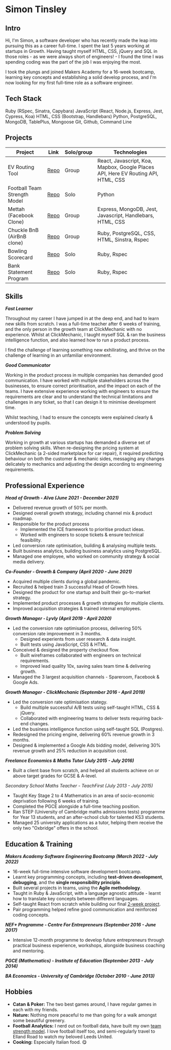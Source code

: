 # Simon Tinsley

## Intro
Hi, I'm Simon, a software developer who has recently made the leap into pursuing this as a career full-time. I spent the last 5 years working at startups in Growth. Having taught myself HTML, CSS, jQuery and SQL in those roles - as we were always short of engineers! - I found the time I was spending coding was the part of the job I was enjoying the most.

I took the plungs and joined Makers Academy for a 16-week bootcamp, learning key concepts and establishing a solid develop process, and I'm now looking for my first full-time role as a software engineer.


## Tech Stack
Ruby (RSpec, Sinatra, Capybara)
JavaScript (React, Node.js, Express, Jest, Cypress, Koa) 
HTML, CSS (Bootstrap, Handlebars)
Python, 
PostgreSQL, MongoDB, TablePlus, Mongoose
Git, Github, Command Line

## Projects

| Project | Link | Solo/group | Technologies |
| ------- | ---- | ---------- | ------------ |
| EV Routing Tool | [Repo](https://github.com/sjtinsley/ev-routing) | Group | React, Javascript, Koa, Mapbox, Google Places API, Here EV Routing API, HTML, CSS |
| Football Team Strength Model | [Repo](https://github.com/sjtinsley/teamstrengthmodel) | Solo | Python |
| Mettah (Facebook Clone) | [Repo](https://github.com/tomoneill32/acebook-allowTeamToReceiveName) | Group | Express, MongoDB, Jest, Javascript, Handlebars, HTML, CSS |
| Chuckle BnB (AirBnB clone) | [Repo](https://github.com/sjtinsley/chuckle_brothers_bnb) | Group | Ruby, PostgreSQL, CSS, HTML, Sinstra, Rspec |
| Bowling Scorecard | [Repo](https://github.com/sjtinsley/bowling-scorecard-ruby) | Solo | Ruby, Rspec |
| Bank Statement Program | [Repo](https://github.com/sjtinsley/bank-tech-test) | Solo | Ruby, Rspec |


## Skills

***Fast Learner***

Throughout my career I have jumped in at the deep end, and had to learn new skills from scratch. I was a full-time teacher after 6 weeks of training, and the only person in the growth team at ClickMechanic with no experience. Whilst at ClickMechanic, I taught myself SQL & ran the business intelligence function, and also learned how to run a product process.

I find the challenge of learning something new exhilirating, and thrive on the challenge of learning in an unfamiliar environment.


***Good Communicator***

Working in the product process in multiple companies has demanded good communication. I have worked with multiple stakeholders across the businesses, to ensure correct prioritisation, and the impact on each of the teams. I have extensive experience working with engineers to ensure the requirements are clear and to understand the technical limitations and challenges in any ticket, so that I can design it to minimise development time.

Whilst teaching, I had to ensure the concepts were explained clearly & understood by pupils.


***Problem Solving***

Working in growth at various startups has demanded a diverse set of problem solving skills. When re-designing the pricing system at ClickMechanic (a 2-sided marketplace for car repair), it required predicting behaviour on both the customer & mechanic sides, messaging any changes delicately to mechanics and adjusting the design according to engineering requirements.


## Professional Experience

***Head of Growth - Alva (June 2021 - December 2021)***
* Delivered revenue growth of 50% per month. 
* Designed overall growth strategy, including channel mix & product roadmap.
* Responsible for the product process
  * Implemented the ICE framework to prioritise product ideas.
  * Worked with engineers to scope tickets & ensure technical feasibility.
* Led conversion rate optimisation, building & analysing multiple tests.
* Built business analytics, building business analytics using PostgreSQL.
* Managed one employee, who worked on community strategy & social media delivery.


***Co-Founder - Growth & Company (April 2020 - June 2021)***
* Acquired multiple clients during a global pandemic.
* Recruited & helped train 3 successful Head of Growth hires.
* Designed the product for one startup and built their go-to-market strategy.
* Implemented product processes & growth strategies for multiple clients.
* Improved acquisition strategies & trained internal employees.


***Growth Manager - Lyvly (April 2019 - April 2020)***
* Led the conversion rate optimisation process, delivering 50% conversion rate improvement in 3 months.
  * Designed experients from user research & data insight.
  * Built tests using JavaScript, CSS & HTML.
* Conceived & designed the property checkout flow.
  * Built wireframes collaborated with engineers on technical requirements.
  * Improved lead quality 10x, saving sales team time & delivering growth.
* Managed the 3 largest acquisition channels - Spareroom, Facebook & Google Ads.


***Growth Manager - ClickMechanic (September 2016 - April 2019)***
* Led the conversion rate optimisation stategy.
  * Build multiple successful A/B tests using self-taught HTML, CSS & jQuery.
  * Collaborated with engineering teams to deliver tests requiring back-end changes.
* Led the business intelligence function using self-taught SQL (Postgres).
* Redesigned the pricing engine, delivering 60% revenue growth in 3 months.
* Designed & implemented a Google Ads bidding model, delivering 30% revenue growth and 25% reduction in acquisition cost.


***Freelance Economics & Maths Tutor (July 2015 - July 2016)***
* Built a client base from scratch, and helped all students achieve on or above target grades for GCSE & A-level.


*Secondary School Maths Teacher - TeachFirst (July 2013 - July 2015)*
* Taught Key Stage 2 to 4 Mathematics in an area of socio-economic deprivation following 6 weeks of training.
* Completed the PGCE alongside a full-time teaching position.
* Ran STEP (University of Cambridge maths admissions tests) programme for Year 13 students, and an after-school club for talented KS3 students.
* Managed 25 university applications as a tutor, helping them receive the only two "Oxbridge" offers in the school.


## Education & Training

***Makers Academy Software Engineering Bootcamp (March 2022 - July 2022)***
* 16-week full-time intensive software development bootcamp.
* Learnt key programming concepts, including **test-driven development**, **debugging**, and the **single responsibility principle**.
* Built several projects in teams, using the **Agile methodology**.
* Taught in Ruby & JavaScript, with a language agnostic attitude - learnt how to translate key concepts between different languages. 
* Self-taught React from scratch while building our final [2-week project](https://github.com/sjtinsley/ev-routing).
* Pair programming helped refine good communication and reinforced coding concepts.


***NEF+ Programme - Centre For Entrepreneurs (September 2016 - June 2017)***
* Intensive 12-month programme to develop future entrepreneurs through practical business experience, workshops, alongside business coaching and mentoring.


***PGCE (Mathematics) - Institute of Education (September 2013 - July 2014)***


***BA Economics - University of Cambridge (October 2010 - June 2013)***


## Hobbies
* **Catan & Poker:** The two best games around, I have regular games in each with my friends.
* **Nature:** Nothing more peaceful to me than going for a walk amongst some beautiful greenery.
* **Football Analytics:** I nerd out on football data, have built my own [team strength model](https://github.com/sjtinsley/teamstrengthmodel). I love football itself too, and semi-regularly travel to Elland Road to watch my beloved Leeds United.
* **Cooking:** Especially Italian food. 😋